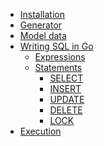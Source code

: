 
* [Installation](https://github.com/go-jet/jet/wiki/Installation)
* [Generator](https://github.com/go-jet/jet/wiki/Generator)
* [Model data](https://github.com/go-jet/jet/wiki/Model-data.md)
* [Writing SQL in Go]() 
    * [Expressions](https://github.com/go-jet/jet/wiki/Expressions)
    * [Statements](https://github.com/go-jet/jet/wiki/Statements)
        * [SELECT](https://github.com/go-jet/jet/wiki/SELECT)
        * [INSERT](https://github.com/go-jet/jet/wiki/INSERT)
        * [UPDATE](https://github.com/go-jet/jet/wiki/UPDATE)
        * [DELETE](https://github.com/go-jet/jet/wiki/DELETE)
        * [LOCK](https://github.com/go-jet/jet/wiki/LOCK)
* [Execution]()